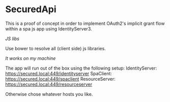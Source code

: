 # SecuredApi

This is a proof of concept in order to implement OAuth2's implicit grant flow within a spa js app using IdentityServer3.

*JS libs*

Use bower to resolve all (client side) js libraries.

*It works on my machine*

The app will run out of the box using the following setup:
IdentityServer: https://secured.local:449/identityserver
SpaClient: https://secured.local:449/spaclient
ResourceServer: https://secured.local:449/resourceserver

Otherwise chose whatever hosts you like.
